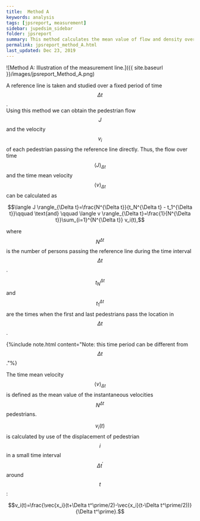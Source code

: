 ```yaml
---
title:  Method A
keywords: analysis
tags: [jpsreport, measurement]
sidebar: jupedsim_sidebar
folder: jpsreport
summary: This method calculates the mean value of flow and density over time. 
permalink: jpsreport_method_A.html
last_updated: Dec 23, 2019
---
```


![Method A: Illustration of the measurement line.]({{ site.baseurl }}/images/jpsreport_Method_A.png)

A reference line is taken and studied over a
fixed period of time $$\Delta {t}$$.  
Using this method we can obtain the pedestrian flow $$J$$ and the 
velocity $$v_i$$ of each pedestrian passing the reference line directly. 
Thus, the flow over time $$\langle J \rangle_{\Delta t}$$ and the time mean 
velocity $$\langle v \rangle_{\Delta t}$$ 
can be calculated as

$$\langle J \rangle_{\Delta t}=\frac{N^{\Delta t}}{t_N^{\Delta t} - t_1^{\Delta t}}\qquad \text{and} \qquad \langle v \rangle_{\Delta t}=\frac{1}{N^{\Delta t}}\sum_{i=1}^{N^{\Delta t}} v_i(t),$$

where $$N^{\Delta t}$$ is the number of persons passing the 
reference line during the time interval  $$\Delta {t}$$. 

$$t_N^{\Delta {t}}$$ and  $$t_1^{\Delta {t}}$$ are the times when the first and last pedestrians pass the location in $$\Delta {t}$$.

{%include note.html content="Note: this time period can be different from  $$\Delta {t}$$."%}

The time mean velocity  $$\langle v \rangle_{\Delta t}$$  is defined as the mean value of the instantaneous velocities  $$N^{\Delta t}$$ pedestrians. 

$$v_i(t)$$ is calculated by use of the displacement of pedestrian  $$i$$ in a small time interval  $$\Delta t^\prime$$ around  $$t$$:

$$v_i(t)=\frac{\vec{x_i}(t+\Delta t^\prime/2)-\vec{x_i}(t-\Delta t^\prime/2))}{\Delta t^\prime}.$$


